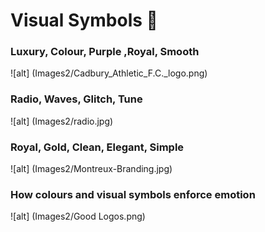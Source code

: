 
# Visual Symbols :eyes:


### Luxury, Colour, Purple ,Royal, Smooth 
![alt] (Images2/Cadbury_Athletic_F.C._logo.png)

### Radio, Waves, Glitch, Tune
![alt] (Images2/radio.jpg)

### Royal, Gold, Clean, Elegant, Simple
![alt] (Images2/Montreux-Branding.jpg)

### How colours and visual symbols enforce emotion 
![alt] (Images2/Good Logos.png)



